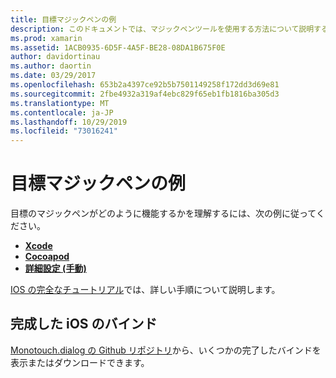 ```yaml
---
title: 目標マジックペンの例
description: このドキュメントでは、マジックペンツールを使用する方法について説明するさまざまなガイドにリンクしていますC# 。これは、目的の C コードへのバインドを作成するプロセスを自動化するために使用されます。
ms.prod: xamarin
ms.assetid: 1ACB0935-6D5F-4A5F-BE28-08DA1B675F0E
author: davidortinau
ms.author: daortin
ms.date: 03/29/2017
ms.openlocfilehash: 653b2a4397ce92b5b7501149258f172dd3d69e81
ms.sourcegitcommit: 2fbe4932a319af4ebc829f65eb1fb1816ba305d3
ms.translationtype: MT
ms.contentlocale: ja-JP
ms.lasthandoff: 10/29/2019
ms.locfileid: "73016241"
---
```

# <a name="objective-sharpie-examples"></a>目標マジックペンの例

目標のマジックペンがどのように機能するかを理解するには、次の例に従ってください。

- [**Xcode**](xcode.md)
- [**Cocoapod**](cocoapod.md)
- [**詳細設定 (手動)** ](advanced.md)

[IOS の完全なチュートリアル](~/ios/platform/binding-objective-c/walkthrough.md)では、詳しい手順について説明します。

## <a name="completed-ios-bindings"></a>完成した iOS のバインド

[Monotouch.dialog の Github リポジトリ](https://github.com/mono/monotouch-bindings/)から、いくつかの完了したバインドを表示またはダウンロードできます。
